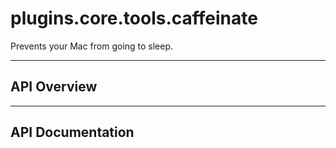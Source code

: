 # plugins.core.tools.caffeinate

Prevents your Mac from going to sleep.

---

## API Overview

---

## API Documentation

